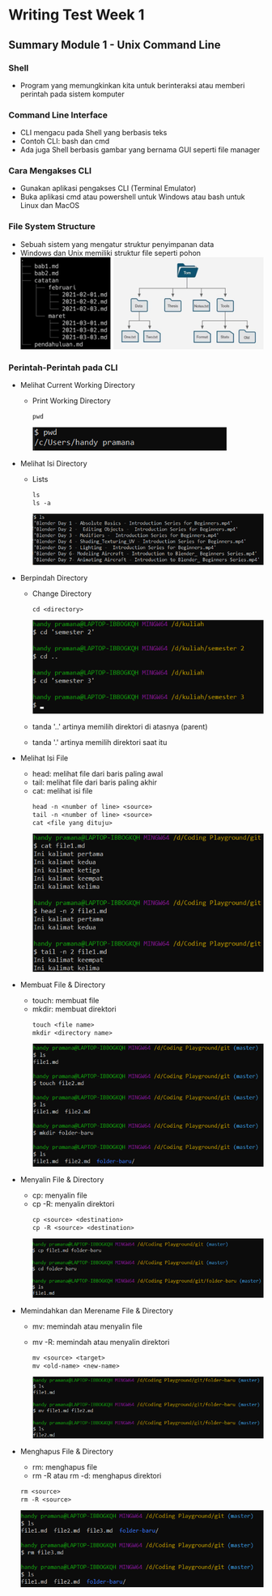 # Writing Test Week 1

## **Summary Module 1 - Unix Command Line**

### **Shell**

- Program yang memungkinkan kita untuk berinteraksi atau memberi perintah pada sistem komputer

### **Command Line Interface**

- CLI mengacu pada Shell yang berbasis teks
- Contoh CLI: bash dan cmd
- Ada juga Shell berbasis gambar yang bernama GUI seperti file manager

### **Cara Mengakses CLI**

- Gunakan aplikasi pengakses CLI (Terminal Emulator)
- Buka aplikasi cmd atau powershell untuk Windows atau bash untuk Linux dan MacOS

### **File System Structure**

- Sebuah sistem yang mengatur struktur penyimpanan data
- Windows dan Unix memiliki struktur file seperti pohon
  ![file system structure](./images/file%20system%20structure.png)

### **Perintah-Perintah pada CLI**

- Melihat Current Working Directory

  - Print Working Directory
    ```
    pwd
    ```
    ![pwd](./images/pwd.png)

- Melihat Isi Directory

  - Lists
    ```
    ls
    ls -a
    ```
    ![ls](./images/ls.png)

- Berpindah Directory

  - Change Directory

    ```
    cd <directory>
    ```

    ![cd](./images/cd.png)

  - tanda '..' artinya memilih direktori di atasnya (parent)
  - tanda '.' artinya memilih direktori saat itu

- Melihat Isi File

  - head: melihat file dari baris paling awal
  - tail: melihat file dari baris paling akhir
  - cat: melihat isi file
    ```
    head -n <number of line> <source>
    tail -n <number of line> <source>
    cat <file yang dituju>
    ```
    ![cat](./images/cat.png)

- Membuat File & Directory

  - touch: membuat file
  - mkdir: membuat direktori
    ```
    touch <file name>
    mkdir <directory name>
    ```
    ![create](./images/create.png)

- Menyalin File & Directory

  - cp: menyalin file
  - cp -R: menyalin direktori
    ```
    cp <source> <destination>
    cp -R <source> <destination>
    ```
    ![copy](./images/copy.png)

- Memindahkan dan Merename File & Directory

  - mv: memindah atau menyalin file
  - mv -R: memindah atau menyalin direktori

    ```
    mv <source> <target>
    mv <old-name> <new-name>
    ```

    ![rename](./images/rename.png)

- Menghapus File & Directory
  - rm: menghapus file
  - rm -R atau rm -d: menghapus direktori
  ```
  rm <source>
  rm -R <source>
  ```
  ![remove](./images/remove.png)

